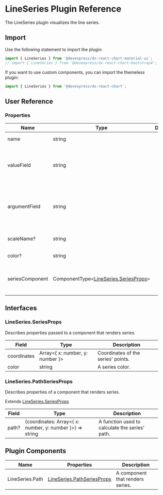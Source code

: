# LineSeries Plugin Reference

The LineSeries plugin visualizes the line series.

## Import

Use the following statement to import the plugin:

```js
import { LineSeries } from '@devexpress/dx-react-chart-material-ui';
// import { LineSeries } from '@devexpress/dx-react-chart-bootstrap4';
```

If you want to use custom components, you can import the themeless plugin:

```js
import { LineSeries } from '@devexpress/dx-react-chart';
```

## User Reference

### Properties

Name | Type | Default | Description
-----|------|---------|------------
name | string | | The series name.
valueField | string | | The name of a data field that provides series point values.
argumentField | string | | The name of a data field that provides series point argument values.
scaleName? | string | | An associated scale.
color? | string | | The series color.
seriesComponent | ComponentType&lt;[LineSeries.SeriesProps](#lineseriesseriesprops)&gt; | | A component that renders series.

## Interfaces

### LineSeries.SeriesProps

Describes properties passed to a component that renders series.

Field | Type | Description
------|------|------------
coordinates | Array&lt;{ x: number, y: number }&gt; | Coordinates of the series' points.
color | string | A series color.

### LineSeries.PathSeriesProps

Describes properties of a component that renders series.

Extends [LineSeries.SeriesProps](#lineseriesseriesprops)

Field | Type | Description
------|------|------------
path? | (coordinates: Array&lt;{ x: number, y: number }&gt;) => string | A function used to calculate the series' path.

## Plugin Components

Name | Properties | Description
-----|------------|------------
LineSeries.Path | [LineSeries.PathSeriesProps](#lineseriespathseriesprops) | A component that renders series.
